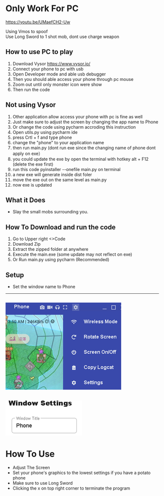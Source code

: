# Only Work For PC
https://youtu.be/UMaefCH2-Uw 

Using Vmos to spoof  
Use Long Sword to 1 shot mob, dont use charge weapon

## How to use PC to play
1. Download Vysor https://www.vysor.io/
2. Connect your phone to pc with usb
3. Open Developer mode and able usb debugger
4.  Then you should able access your phone through pc mouse
5.  Zoom out until only monster icon were show
6.  Then run the code

## Not using Vysor
1. Other application allow access your phone with pc is fine as well
2. Just make sure to adjust the screen by changing the app name to Phone
3. Or change the code using pycharm accroding this instruction
4. Open utils.py using pycharm ide
5. press Crtl + f and type phone
6. change the "phone" to your application name
7. then run  main.py (dont run exe since the changing name of phone dont apply on exe）
8. you could update the exe by open the terminal with hotkey alt + F12 (delete the exe first)
9. run this code pyinstaller --onefile main.py on terminal
10. a new exe will generate inside dist foler
11. move the exe out on the same level as main.py
12. now exe is updated


## What it Does
* Slay the small mobs surrounding you.

## How To Download and run the code
1. Go to Upper right <>Code
2. Download Zip
3. Extract the zipped folder at anywhere
4. Execute the main.exe (some update may not reflect on exe)
5. Or Run main.py using pycharm (Recommended) 

## Setup
* Set the window name to Phone
---
![setting](github_img/setting.png)
---
![name](github_img/name_setting.png)
---
 

# How To Use
* Adjust The Screen
* Set your phone's graphics to the lowest settings if you have a potato phone
* Make sure to use Long Sword
* Clicking the x on top right corner to terminate the program
